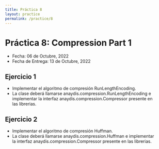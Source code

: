 ```yaml
---
title: Práctica 8
layout: practice
permalink: /practice/8
---
```


# Práctica 8: Compression Part 1

* Fecha: 06 de Octubre, 2022
* Fecha de Entrega: 13 de Octubre, 2022

## Ejercicio 1

* Implementar el algoritmo de compresión RunLengthEncoding.
* La clase deberá llamarse anaydis.compression.RunLengthEncoding e implementar la interfaz anaydis.compression.Compressor presente en las librerias.

## Ejercicio 2

* Implementar el algoritmo de compresión Huffman.
* La clase deberá llamarse anaydis.compression.Huffman e implementar la interfaz anaydis.compression.Compressor presente en las librerias.